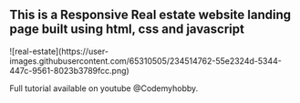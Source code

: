 <h2>This is a Responsive Real estate website landing page built using html, css and javascript</h2>
![real-estate](https://user-images.githubusercontent.com/65310505/234514762-55e2324d-5344-447c-9561-8023b3789fcc.png)


<p>Full tutorial available on youtube @Codemyhobby.</p>

